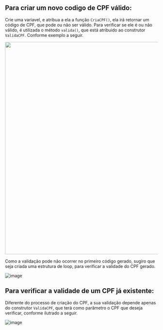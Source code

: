 ## Para criar um novo codigo de CPF válido:

Crie uma variavel, e atribua a ela a função ```CriaCPF()```, ela irá retornar um código de CPF, que pode ou não ser válido. Para verificar se ele é ou não válido, é utilizada o método ```valida()```, que está atribuido ao construtor ```ValidaCPF```. Conforme exemplo a seguir.

<img src="https://user-images.githubusercontent.com/108747806/213822810-43edbe38-fe14-41ac-b206-c1ad431bffb0.png" width="700px">



Como a validação pode não ocorrer no primeiro código gerado, sugiro que seja criada uma estrutura de loop, para verificar a validade do CPF gerado.

![image](https://user-images.githubusercontent.com/108747806/213822966-ba12eb40-390e-4216-b9d5-fa4da53af143.png)

## Para verificar a validade de um CPF já existente:

Diferente do processo de criação do CPF, a sua validação depende apenas do construtor ```ValidaCPF```, que terá como parâmetro o CPF que deseja verificar, conforme ilutrado a seguir.

![image](https://user-images.githubusercontent.com/108747806/213823165-8de3c770-19a4-4efe-9a45-a5973a126cda.png)

